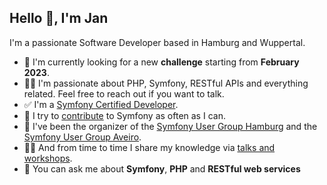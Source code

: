 ## Hello 👋, I'm Jan

I'm a passionate Software Developer based in Hamburg and Wuppertal. 

- 🌱 I'm currently looking for a new **challenge** starting from **February 2023**. 
- 👨‍💻 I'm passionate about PHP, Symfony, RESTful APIs and everything related. Feel free to reach out if you want to talk.
- ✅ I'm a [Symfony Certified Developer](https://connect.symfony.com/profile/jschaedl).
- 🔨 I try to [contribute](https://github.com/symfony/symfony/pulls/jschaedl) to Symfony as often as I can. 
- 👯 I've been the organizer of the [Symfony User Group Hamburg](https://www.meetup.com/de-DE/sfughh) and the [Symfony User Group Aveiro](https://www.meetup.com/de-DE/sfugaveiro).
- 🧑‍🏫 And from time to time I share my knowledge via [talks and workshops](http://janschaedlich.de/#speaking).
- 💬 You can ask me about **Symfony**, **PHP** and **RESTful web services**
